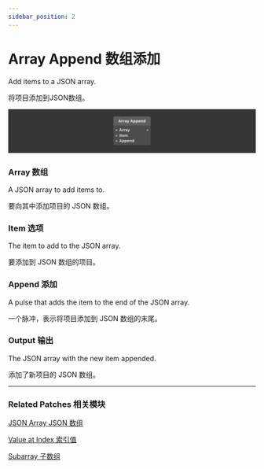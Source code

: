 ```yaml
---
sidebar_position: 2
---
```


# Array Append 数组添加

Add items to a JSON array.

将项目添加到JSON数组。

![Image](./../../../static/img/docs/Data/array-append.png)

### Array 数组

A JSON array to add items to.

要向其中添加项目的 JSON 数组。

### Item 选项

The item to add to the JSON array.

要添加到 JSON 数组的项目。

### Append 添加

A pulse that adds the item to the end of the JSON array.

一个脉冲，表示将项目添加到 JSON 数组的末尾。

### Output 输出

The JSON array with the new item appended.

添加了新项目的 JSON 数组。

------

### Related Patches 相关模块

[JSON Array JSON 数组](./JSON%20Array)

[Value at Index 索引值](./Value%20at%20Index)

[Subarray 子数组](./Subarray)
